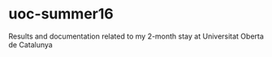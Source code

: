 # uoc-summer16
Results and documentation related to my 2-month stay at Universitat Oberta de Catalunya
